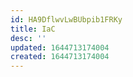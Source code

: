 ```yaml
---
id: HA9DflwvLwBUbpib1FRKy
title: IaC
desc: ''
updated: 1644713174004
created: 1644713174004
---
```


